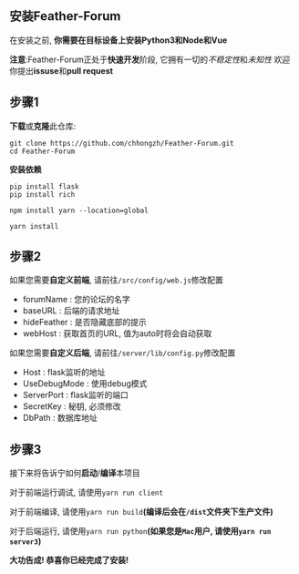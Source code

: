 安装Feather-Forum
-------------------
在安装之前, **你需要在目标设备上安装Python3和Node和Vue**

**注意**:Feather-Forum正处于**快速开发**阶段, 它拥有一切的*不稳定性*和*未知性* 欢迎你提出**issuse**和**pull request**

步骤1
-------
**下载**或**克隆**此仓库:

```shell
git clone https://github.com/chhongzh/Feather-Forum.git
cd Feather-Forum
```

**安装依赖**
```shell
pip install flask
pip install rich

npm install yarn --location=global

yarn install
```

步骤2
-------
如果您需要**自定义前端**, 请前往`/src/config/web.js`修改配置

- forumName : 您的论坛的名字
- baseURL : 后端的请求地址
- hideFeather : 是否隐藏底部的提示
- webHost : 获取首页的URL, 值为auto时将会自动获取

如果您需要**自定义后端**, 请前往`/server/lib/config.py`修改配置

- Host : flask监听的地址
- UseDebugMode : 使用debug模式
- ServerPort : flask监听的端口
- SecretKey : 秘钥, 必须修改
- DbPath : 数据库地址

步骤3
--------
接下来将告诉宁如何**启动**/**编译**本项目

对于前端运行调试, 请使用`yarn run client`

对于前端编译, 请使用`yarn run build`**(编译后会在`/dist`文件夹下生产文件)**

对于后端运行, 请使用`yarn run python`**(如果您是`Mac`用户, 请使用`yarn run server3`)**


**大功告成! 恭喜你已经完成了安装!**